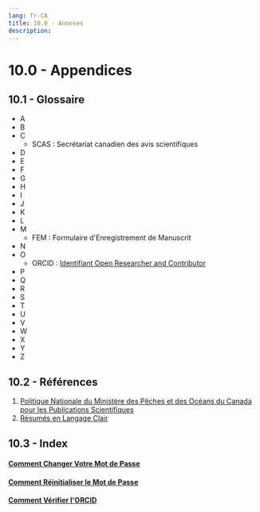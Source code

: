 ```yaml
---
lang: fr-CA
title: 10.0 - Annexes
description:
---
```

# 10.0 - Appendices

## 10.1 - Glossaire
- A
- B
- C
  - SCAS : Secrétariat canadien des avis scientifiques
- D
- E
- F
- G
- H
- I
- J
- K
- L
- M
  - FEM : Formulaire d'Enregistrement de Manuscrit
- N
- O
  - ORCID : [Identifiant Open Researcher and Contributor](https://orcid.org/)
- P
- Q
- R
- S
- T
- U
- V
- W
- X
- Y
- Z

## 10.2 - Références
1. [Politique Nationale du Ministère des Pêches et des Océans du Canada pour les Publications Scientifiques](https://www.dfo-mpo.gc.ca/about-notre-sujet/publications/science/policy-politique/index-fra.html)
2. [Résumés en Langage Clair](https://www.canada.ca/fr/conseil-prive/services/bureau-collectivite-communications/formation-intensive-introduction-communications-fonction-publique-canadienne/langage-clair-accessibilite-communications-inclusives.html)

## 10.3 - Index

#### [Comment Changer Votre Mot de Passe](/fr/guide/customization-and-security.html#comment-changer-votre-mot-de-passe)
#### [Comment Réinitialiser le Mot de Passe](/fr/guide/customization-and-security.html#reinitialiser-le-mot-de-passe)
#### [Comment Vérifier l'ORCID](/fr/guide/advanced-features.html#_6-1-3-gerer-l-orcid)
